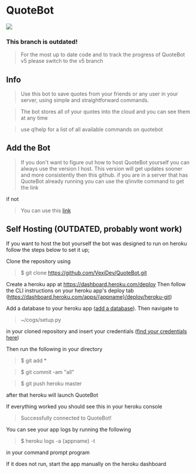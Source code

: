 # QuoteBot
<a href="https://top.gg/bot/814379239930331157">
  <img src="https://top.gg/api/widget/814379239930331157.svg">
</a>

### This branch is outdated!
> For the most up to date code and to track the progress of QuoteBot v5 please switch to the v5 branch

## Info

> Use this bot to save quotes from your friends or any user in your server, using simple and straightforward commands.

> The bot stores all of your quotes into the cloud and you can see them at any time

> use q!help for a list of all available commands on quotebot

## Add the Bot

> If you don't want to figure out how to host QuoteBot yourself you can always use the version I host. 
This version will get updates sooner and more consistently then this github.
> if you are in a server that has QuoteBot already running you can use the q!invite command to get the link

  if not

> You can use this [link](https://discord.com/api/oauth2/authorize?client_id=814379239930331157&permissions=8&scope=bot)


## Self Hosting (OUTDATED, probably wont work)

If you want to host the bot yourself the bot was designed to run on heroku follow the steps below to set it up;

Clone the repository using 

> $ git clone https://github.com/VexiDev/QuoteBot.git

Create a heroku app at https://dashboard.heroku.com/deploy
Then follow the CLI instructions on your heroku app's deploy tab (https://dashboard.heroku.com/apps/{appname}/deploy/heroku-git)

Add a database to your heroku app ([add a database](https://elements.heroku.com/addons/heroku-postgresql)). Then navigate to 
> ~/cogs/setup.py

in your cloned repository and insert your credentials ([find your credentials here](https://data.heroku.com/))

Then run the following in your directory

> $ git add *

> $ git commit -am "all"

> $ git push heroku master

after that heroku will launch QuoteBot

If everything worked you should see this in your heroku console 
> Successfully connected to QuoteBot! 

You can see your app logs by running the following

> $ heroku logs -a {appname} -t

in your command prompt program

If it does not run, start the app manually on the heroku dashboard
